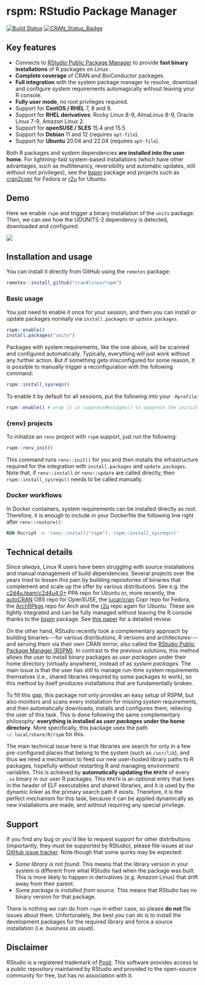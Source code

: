 # rspm: RStudio Package Manager

<!-- badges: start -->
[![Build Status](https://github.com/cran4linux/rspm/workflows/build/badge.svg)](https://github.com/cran4linux/rspm/actions)
[![CRAN\_Status\_Badge](https://www.r-pkg.org/badges/version/rspm)](https://cran.r-project.org/package=rspm)
<!-- badges: end -->

## Key features

- Connects to [RStudio Public Package Manager](https://packagemanager.posit.co/)
  to provide **fast binary installations** of R packages on Linux.
- **Complete coverage** of CRAN and BioConductor packages. 
- **Full integration** with the system package manager to resolve, download and
  configure system requirements automagically without leaving your R console.
- **Fully user mode**, no root privileges required.
- Support for **CentOS / RHEL** 7, 8 and 9.
- Support for **RHEL derivatives**:
  Rocky Linux 8-9, AlmaLinux 8-9, Oracle Linux 7-9, Amazon Linux 2.
- Support for **openSUSE / SLES** 15.4 and 15.5.
- Support for **Debian** 11 and 12 (requires `apt-file`).
- Support for **Ubuntu** 20.04 and 22.04 (requires `apt-file`).

Both R packages and system dependencies **are installed into the user home**.
For lightning-fast system-based installations (which have other advantages,
such as multitenancy, reversibility and automatic updates, still without root
privileges), see the [bspm](https://cran4linux.github.io/bspm/) package and
projects such as [cran2copr](https://github.com/cran4linux/cran2copr) for Fedora
or [r2u](https://github.com/eddelbuettel/r2u) for Ubuntu.

## Demo

Here we enable `rspm` and trigger a binary installation of the `units` package.
Then, we can see how the UDUNITS-2 dependency is detected, downloaded and
configured.

![](https://github.com/cran4linux/rspm/blob/main/docs/assets/rspm_units.gif?raw=true)

## Installation and usage

You can install it directly from GitHub using the `remotes` package:

```r
remotes::install_github("cran4linux/rspm")
```

### Basic usage

You just need to enable it once for your session, and then you can install or
update packages normally via `install.packages` or `update.packages`.

```r
rspm::enable()
install.packages("units")
```

Packages with system requirements, like the one above, will be scanned and
configured automatically. Typically, everything will just work without any
further action. But if something gets misconfigured for some reason, it is
possible to manually trigger a reconfiguration with the following command:

```r
rspm::install_sysreqs()
```

To enable it by default for all sessions, put the following into your `.Rprofile`:

```r
rspm::enable() # wrap it in suppressMessages() to suppress the initial message
```

### {renv} projects

To initialize an `renv` project with `rspm` support, just run the following:

```r
rspm::renv_init()
```

This command runs `renv::init()` for you and then installs the infrastructure
required for the integration with `install.packages` and `update.packages`.
Note that, if `renv::install` or `renv::update` are called directly, then
`rspm::install_sysreqs()` needs to be called manually.

### Docker workflows

In Docker containers, system requirements can be installed directly as root.
Therefore, it is enough to include in your Dockerfile the following line
right after `renv::restore()`:

```Dockerfile
RUN Rscript -e 'renv::install("rspm"); rspm::install_sysreqs()'
```

## Technical details

Since _always_, Linux R users have been struggling with source installations and
manual management of build dependencies. Several projects over the years tried
to lessen this pain by building repositories of binaries that complement and
scale up the offer by various distributions. See e.g. the
[c2d4u.team/c2d4u4.0+](https://launchpad.net/~c2d4u.team/+archive/ubuntu/c2d4u4.0+)
PPA repo for Ubuntu or, more recently, the
[autoCRAN](https://build.opensuse.org/project/show/devel:languages:R:autoCRAN)
OBS repo for OpenSUSE, the 
[iucar/cran](https://copr.fedorainfracloud.org/coprs/iucar/cran/) Copr repo for
Fedora, the [ArchRPkgs](https://github.com/dvdesolve/ArchRPkgs) repo for Arch
and the [r2u](https://github.com/eddelbuettel/r2u) repo again for Ubuntu.
These are tightly integrated and can be fully managed without leaving the R
console thanks to the [bspm](https://cran4linux.github.io/bspm/) package.
See [this paper](https://arxiv.org/abs/2103.08069) for a detailed review.

On the other hand, RStudio recently took a complementary approach by building
binaries---for various distributions, R versions and architectures---and serving
them via their own CRAN mirror, also called the
[RStudio Public Package Manager (RSPM)](https://packagemanager.posit.co/).
In contrast to the previous solutions, this method allows the user to install
binary packages as _user packages_ under their home directory (virtually
anywhere), instead of as _system packages_. The main issue is that the user has
still to manage run-time system requirements themselves (i.e., shared libraries
required by some packages to work), so this method by itself produces
installations that are fundamentally broken.

To fill this gap, this package not only provides an easy setup of RSPM, but also
monitors and scans every installation for missing system requirements, and then
automatically downloads, installs and configures them, relieving the user of
this task. This is done following the same complementary philosophy:
**everything is installed as _user packages_ under the home directory**. More
specifically, this package uses the path `~/.local/share/R/rspm` for this.

The main technical issue here is that libraries are search for only in a few
pre-configured places that belong to the system (such as `/usr/lib`), and thus
we need a mechanism to feed our new user-hosted library paths to R packages,
hopefully without restarting R and managing environment variables. This is
achieved by **automatically updating the `RPATH`** of every `.so` binary in our
user R packages. This `RPATH` is an optional entry that lives in the header
of ELF executables and shared libraries, and it is used by the dynamic linker
as the primary search path if exists. Therefore, it is the perfect mechanism
for this task, because it can be applied dynamically as new installations are
made, and without requiring any special privilege.

## Support

If you find any bug or you'd like to request support for other distributions
(importantly, they must be supported by RStudio), please file issues at our
[GitHub issue tracker](https://github.com/cran4linux/rspm/issues).
Note though that some quirks may be expected:

- _Some library is not found_. This means that the library version in your
  system is different from what RStudio had when the package was built. This is
  more likely to happen in derivatives (e.g. Amazon Linux) that drift away from
  their parent.
- _Some package is installed from source_. This means that RStudio has no
  binary version for that package.

There is nothing _we_ can do from `rspm` in either case, so please **do not**
file issues about them. Unfortunately, the best _you_ can do is to install the
development packages for the required library and force a source installation
(i.e. _business as usual_).

## Disclaimer

_RStudio_ is a registered trademark of [Posit](https://posit.co/).
This software provides access to a public repository maintained by RStudio and
provided to the open-source community for free, but has no association with it.
